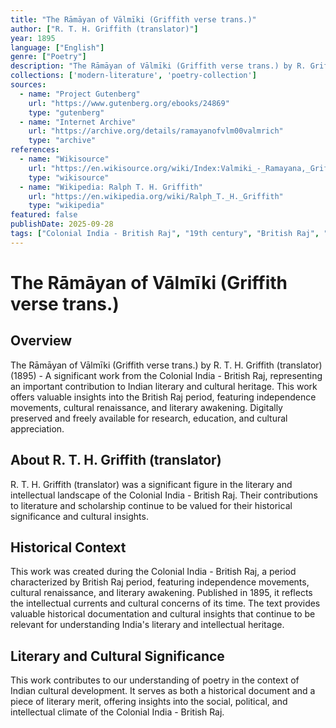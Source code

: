 ```yaml
---
title: "The Rāmāyan of Vālmīki (Griffith verse trans.)"
author: ["R. T. H. Griffith (translator)"]
year: 1895
language: ["English"]
genre: ["Poetry"]
description: "The Rāmāyan of Vālmīki (Griffith verse trans.) by R. Griffith (translator) (1895) - A significant work from the Colonial India - British Raj, representing an important contribution to Indian literary and cultural heritage. Digitally preserved and freely available for research, education, and cultural appreciation."
collections: ['modern-literature', 'poetry-collection']
sources:
  - name: "Project Gutenberg"
    url: "https://www.gutenberg.org/ebooks/24869"
    type: "gutenberg"
  - name: "Internet Archive"
    url: "https://archive.org/details/ramayanofvlm00valmrich"
    type: "archive"
references:
  - name: "Wikisource"
    url: "https://en.wikisource.org/wiki/Index:Valmiki_-_Ramayana,_Griffith,_1895.djvu"
    type: "wikisource"
  - name: "Wikipedia: Ralph T. H. Griffith"
    url: "https://en.wikipedia.org/wiki/Ralph_T._H._Griffith"
    type: "wikipedia"
featured: false
publishDate: 2025-09-28
tags: ["Colonial India - British Raj", "19th century", "British Raj", "independence movement", "cultural renaissance", "nationalism", "literary revival", "Indian literature", "digital heritage", "public domain", "classical texts"]
---
```


# The Rāmāyan of Vālmīki (Griffith verse trans.)

## Overview

The Rāmāyan of Vālmīki (Griffith verse trans.) by R. T. H. Griffith (translator) (1895) - A significant work from the Colonial India - British Raj, representing an important contribution to Indian literary and cultural heritage. This work offers valuable insights into the British Raj period, featuring independence movements, cultural renaissance, and literary awakening. Digitally preserved and freely available for research, education, and cultural appreciation.

## About R. T. H. Griffith (translator)

R. T. H. Griffith (translator) was a significant figure in the literary and intellectual landscape of the Colonial India - British Raj. Their contributions to literature and scholarship continue to be valued for their historical significance and cultural insights.

## Historical Context

This work was created during the Colonial India - British Raj, a period characterized by British Raj period, featuring independence movements, cultural renaissance, and literary awakening. Published in 1895, it reflects the intellectual currents and cultural concerns of its time. The text provides valuable historical documentation and cultural insights that continue to be relevant for understanding India's literary and intellectual heritage.

## Literary and Cultural Significance

This work contributes to our understanding of poetry in the context of Indian cultural development. It serves as both a historical document and a piece of literary merit, offering insights into the social, political, and intellectual climate of the Colonial India - British Raj.

